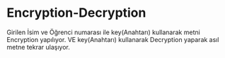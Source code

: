 # Encryption-Decryption
Girilen İsim ve Öğrenci numarası ile key(Anahtarı) kullanarak metni  Encryption yapılıyor. VE key(Anahtarı) kullanarak Decryption yaparak asıl metne tekrar ulaşıyor.
